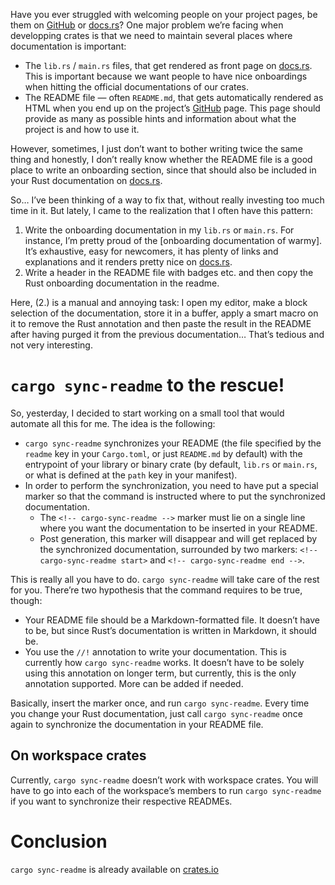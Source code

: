 Have you ever struggled with welcoming people on your project pages, be them on [GitHub] or
[docs.rs]? One major problem we’re facing when developping crates is that we need to maintain
several places where documentation is important:

  - The `lib.rs` / `main.rs` files, that get rendered as front page on [docs.rs]. This is important
    because we want people to have nice onboardings when hitting the official documentations of our
    crates.
  - The README file — often `README.md`, that gets automatically rendered as HTML when you end up on
    the project’s [GitHub] page. This page should provide as many as possible hints and information
    about what the project is and how to use it.

However, sometimes, I just don’t want to bother writing twice the same thing and honestly, I don’t
really know whether the README file is a good place to write an onboarding section, since that
should also be included in your Rust documentation on [docs.rs].

So… I’ve been thinking of a way to fix that, without really investing too much time in it. But
lately, I came to the realization that I often have this pattern:

  1. Write the onboarding documentation in my `lib.rs` or `main.rs`. For instance, I’m pretty proud
     of the [onboarding documentation of warmy]. It’s exhaustive, easy for newcomers, it has plenty
     of links and explanations and it renders pretty nice on [docs.rs].
  2. Write a header in the README file with badges etc. and then copy the Rust onboarding
     documentation in the readme.

Here, (2.) is a manual and annoying task: I open my editor, make a block selection of the
documentation, store it in a buffer, apply a smart macro on it to remove the Rust annotation and
then paste the result in the README after having purged it from the previous documentation… That’s
tedious and not very interesting.

# `cargo sync-readme` to the rescue!

So, yesterday, I decided to start working on a small tool that would automate all this for me. The
idea is the following:

  - `cargo sync-readme` synchronizes your README (the file specified by the `readme` key in your
    `Cargo.toml`, or just `README.md` by default) with the entrypoint of your library or binary
    crate (by default, `lib.rs` or `main.rs`, or what is defined at the `path` key in your
    manifest).
  - In order to perform the synchronization, you need to have put a special marker so that the
    command is instructed where to put the synchronized documentation.
      - The `<!-- cargo-sync-readme -->` marker must lie on a single line where you want the
        documentation to be inserted in your README.
      - Post generation, this marker will disappear and will get replaced by the synchronized
        documentation, surrounded by two markers: `<!-- cargo-sync-readme start>` and
        `<!-- cargo-sync-readme end -->`.

This is really all you have to do. `cargo sync-readme` will take care of the rest for you. There’re
two hypothesis that the command requires to be true, though:

  - Your README file should be a Markdown-formatted file. It doesn’t have to be, but since Rust’s
    documentation is written in Markdown, it should be.
  - You use the `//!` annotation to write your documentation. This is currently how
    `cargo sync-readme` works. It doesn’t have to be solely using this annotation on longer term,
    but currently, this is the only annotation supported. More can be added if needed.

Basically, insert the marker once, and run `cargo sync-readme`. Every time you change your Rust
documentation, just call `cargo sync-readme` once again to synchronize the documentation in your
README file.

## On workspace crates

Currently, `cargo sync-readme` doesn’t work with workspace crates. You will have to go into each of
the workspace’s members to run `cargo sync-readme` if you want to synchronize their respective
READMEs.

# Conclusion

`cargo sync-readme` is already available on [crates.io]

[GitHub]: https://github.com
[docs.rs]: https://docs.rs
[onboard documentation of warmy]: https://docs.rs/warmy
[crates.io]: https://crates.io/crates/cargo-sync-readme
